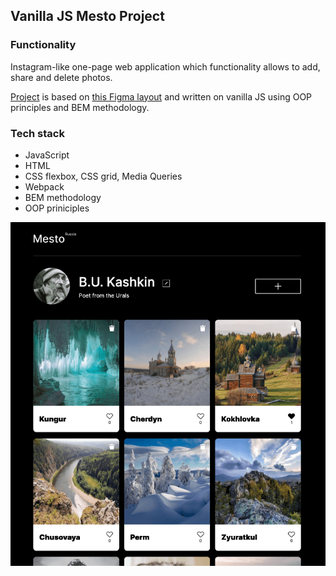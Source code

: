 ## Vanilla JS Mesto Project
### Functionality

Instagram-like one-page web application which functionality allows to add, share and delete photos.

[Project](brododigitale.github.io/mesto/) is based on [this Figma layout](https://www.figma.com/file/2cn9N9jSkmxD84oJik7xL7/JavaScript.-Sprint-4?node-id=0%3A1) and written on vanilla JS using OOP principles and BEM methodology. 
### Tech stack
* JavaScript 
* HTML
* CSS flexbox, CSS grid, Media Queries
* Webpack
* BEM methodology
* OOP priniciples


![Mesto Project](/src/images/mesto_preview_640px.png)

